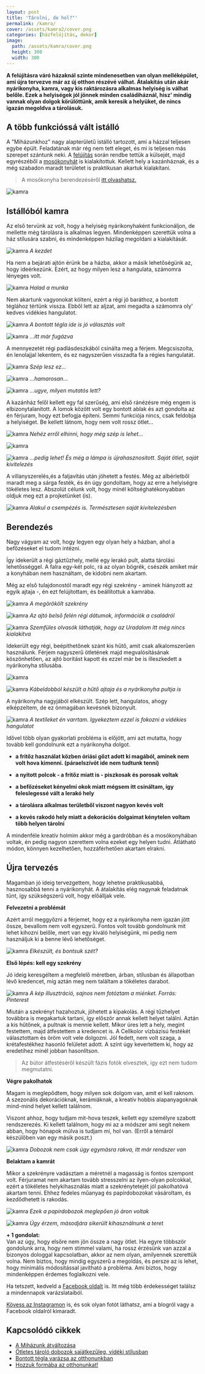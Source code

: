 ```yaml
---
layout: post
title: 'Tárolni, de hol?"'
permalink: /kamra/
cover: /assets/kamra2/cover.png
categories: [házfelújítás, dekor]
image:
  path: /assets/kamra/cover.png
  height: 300
  width: 300
---
```




**A felújításra váró házaknál szinte mindenesetben van olyan melléképület, ami újra tervezve már az új otthon részévé válhat. Átalakítás után akár nyárikonyha, kamra, vagy kis raktározásra alkalmas helyiség is válhat belőle. Ezek a helyiségek jól jönnek minden családiháznál, hisz' mindig vannak olyan dolgok körülöttünk, amik keresik a helyüket, de nincs igazán megoldva a tárolásuk.**




## A több funkcióssá vált istálló

A "Miházunkhoz" nagy alapterületű istálló tartozott, ami a házzal teljesen egybe épült. Feladatának már rég nem tett eleget, és mi is teljesen más szerepet szántunk neki. A 
[felújítás](/2019-04-11/külsőfalak) során rendbe tettük a külsejét, majd egyrészéből a [mosókonyhát](/2019-04-30/mosokonyha) is kialakítottuk. Kellett hely a kazánháznak, és a még szabadon maradt területet is praktikusan akartuk kialakítani.

> A mosókonyha berendezéséről [itt olvashatsz.](/2019-05-06/mosókonyhaberendezés) 



![kamra](/assets/kamra2/Névtelen.png)

## Istállóból kamra



Az első tervünk az volt, hogy a helyiség nyárikonyhaként funkcionáljon, de mellette még tárolásra is alkalmas legyen. Mindenképpen szerettük volna a ház stílusára szabni, és mindenképpen házilag megoldani a kialakítását.  

![kamra](/assets/kamra2/Névtelen1.png)
_A kezdet_


Ha nem a bejárati ajtón érünk be a házba, akkor a másik lehetőségünk az, hogy ideérkezünk. Ezért, az hogy milyen lesz a hangulata, számomra lényeges volt. 



![kamra](/assets/kamra2/Névtelen8j.png)
_Halad a munka_






Nem akartunk vagyonokat költeni, ezért a régi jó baráthoz, a bontott téglához tértünk vissza. Ebből lett az aljzat, ami megadta a számomra oly' kedves vidékies hangulatot. 

![kamra](/assets/kamra2/Névtelen2.png)
_A bontott tégla ide is jó választás volt_



![kamra](/assets/kamra2/Névtelen6.png)
_...itt már fugázva_


A mennyezetét régi padlásdeszkából csinálta meg a férjem. Megcsiszolta, én lenolajjal lekentem, és ez nagyszerűen visszadta fa a régies hangulatát. 



![kamra](/assets/kamra2/Névtelen15.png)
_Szép lesz ez..._


![kamra](/assets/kamra2/Névtelen14.png)
_...hamarosan..._

![kamra](/assets/kamra/Névtelen20.png)
_...ugye, milyen mutatós lett?_


A kazánház felől kellett egy fal szerűség, ami első ránézésre még engem is elbizonytalanított. A lomok között volt egy bontott ablak és azt gondolta az én férjuram, hogy ezt befogja építeni. Semmi funkciója nincs, csak feldobja a helyiséget. Be kellett látnom, hogy nem volt rossz ötlet...

![kamra](/assets/kamra2/Névtelen10.png)
_Nehéz erről elhinni, hogy még szép is lehet..._

![kamra](/assets/kamra2/Névtelen16.png)


![kamra](/assets/kamra2/Névtelen27.png)
_...pedig lehet! És még a lámpa is újrahasznosított. Saját ötlet, saját kivitelezés_




A villanyszerelés,és a faljavítás után jöhetett a festés. Még az albérletből maradt meg a sárga festék, és én úgy gondoltam, hogy az erre a helyiségre tökéletes lesz. Abszolút célunk volt, hogy minél költséghatékonyabban oldjuk meg ezt a projketünket (is).

![kamra](/assets/kamra2/Névtelen9.png)
_Alakul a csempézés is. Természtesen saját kivitelezésben_



## Berendezés

Nagy vágyam az volt, hogy legyen egy olyan hely a házban, ahol a befőzéseket el tudom intézni. 

Így idekerült a régi gáztűzhely, mellé egy lerakó pult, alatta tárolási lehetősséggel. A falra egy-két polc, rá az olyan bögrék, csészék amiket már a konyhában nem használtam, de kidobni nem akartam.

Még az első tulajdonostól maradt egy régi szekrény - aminek hiányzott az egyik ajtaja -, én ezt felújítottam, és beállítottuk a kamrába.

![kamra](/assets/kamra2/Névtelen12j.png)
_A megörökölt szekrény_

![kamra](/assets/kamra2/Névtelen13.png)
_Az ajtó belső felén régi dátumok, információk a családról_

![kamra](/assets/kamra2/Névtelen19.png)
_Szemfüles olvasók láthatják, hogy az Uradalom itt még nincs kialakítva_

Idekerült egy régi, beépíthetőnek szánt kis hűtő, amit csak alkalomszerűen használunk. Férjem nagyszerű ötletének majd megvalósításának köszönhetően, az ajtó borítást kapott és ezzel már be is illeszkedett a nyárikonyha stílusába.

![kamra](/assets/kamra2/Névtelen21.png)

![kamra](/assets/kamra2/Névtelen26.png)
_Kábeldobból készült a hűtő ajtaja és a nyárikonyha pultja is_

A nyárikonyha nagyjából elkészült. Szép lett, hangulatos, ahogy elképzeltem, de ez önmagában kevésnek bizonyult. 

![kamra](/assets/kamra2/Névtelen24.png)
_A textileket én varrtam. Igyekeztem ezzel is fokozni a vidékies hangulatot_

Idővel több olyan gyakorlati probléma is előjött, ami azt mutatta, hogy tovább kell gondolnunk ezt a nyárikonyha dolgot. 

* **a fritőz használat közben óriási gőzt adott ki magából, aminek nem volt hova kimenni. (páraelszívót ide nem tudtunk tenni)**

* **a nyitott polcok - a fritőz miatt is - piszkosak és porosak voltak** 

* **a befőzéseket kényelmi okok miatt mégsem itt csináltam, így feleslegessé vált a lerakó hely**

* **a tárolásra alkalmas területből viszont nagyon kevés volt** 

* **a kevés rakodó hely miatt a dekorációs dolgaimat kénytelen voltam több helyen tárolni**


A mindenféle kreatív holmim akkor még a gardróbban és a mosókonyhában voltak, én pedig nagyon szerettem volna ezeket egy helyen tudni. Átlátható módon, könnyen kezelhetően, hozzáférhetően akartam elrakni.



## Újra tervezés


Magamban jó ideig tervezgettem, hogy lehetne praktikusabbá, hasznosabbá tenni a nyárikonyhát. A átalakítás elég nagynak feladatnak tűnt, így szükségszerű volt, hogy előálljak vele.

**Felvezetni a problémát**




Azért arról meggyőzni a férjemet, hogy ez a nyárikonyha nem igazán jött össze, bevallom nem volt egyszerű. Fontos volt tovább gondolnunk mit lehet kihozni belőle, mert van egy kiváló helyiségünk, mi pedig nem használjuk ki a benne lévő lehetőséget.

![kamra](/assets/kamra2/Névtelen25.png)
_Elkészült, és bontsuk szét?_





**Első lépés: kell egy szekrény**


Jó ideig keresgéltem a megfelelő méretben, árban, stílusban és állapotban lévő kredencet, míg aztán meg nem találtam a tökéletes darabot.

![kamra](/assets/kamra2/188d3d25d6fdd2e9aa41468da1475a2f.jpg)
_A kép illusztráció, sajnos nem fotóztam a miénket. Forrás: Pinterest_


Miután a szekrényt hazahoztuk, jöhetett a kipakolás. A régi tűzhelyet továbbra is megakartuk tartani, így először annak kellett helyet találni. Aztán a kis hűtőnek, a pultnak is mennie kellett. Mikor üres lett a hely, megint festettem, majd átfestettem a kredencet is. A Cellkolor vízbázisú festékét választottam és öröm volt vele dolgozni. Jól fedett, nem volt szaga, a krétafestékhez hasonló felületet adott. A színt úgy kevertettem ki, hogy az eredetihez minél jobban hasonlítson. 

> Az bútor átfestéséről készült fázis fotók elvesztek, így ezt nem tudom megmutatni.



**Végre pakolhatok**


Magam is meglepődtem, hogy milyen sok dolgom van, amit el kell raknom. A szezonális dekorációknak, kerámiáknak, a kreatív hobbis alapanyagoknak mind-mind helyet kellett találnom.

Viszont ahhoz, hogy tudjam mit-hova teszek, kellett egy személyre szabott rendszerezés. Ki kellett találnom, hogy mi az a módszer ami segít nekem abban, hogy hónapok múlva is tudjam mi, hol van. (Erről a témáról készülőben van egy másik poszt.)

![kamra](assets/kamra2/IMG_1475.jpg)
_Dobozok nem csak úgy egymásra rakva, itt már rendszer van_


**Belaktam a kamrát**


Mikor a szekrényre vadásztam a méretnél a magasság is fontos szempont volt. Férjuramat nem akartam tovább stresszelni az ilyen-olyan polcokkal, ezért a tökéletes helykihasználás miatt a szekrénytetejét jól pakolhatóvá akartam tenni. Ehhez fedeles műanyag és papírdobozokat vásároltam, és kezdődhetett is rakodás.


![kamra](assets/kamra2/IMG_1478.jpg)
_Ezek a papírdobozok meglepően jó áron voltak_



![kamra](/assets/kamra2/Névtelen30.png)
_Úgy érzem, másodjára sikerült kihasználnunk a teret_


**+ 1 gondolat:**   
Van az úgy, hogy elsőre nem jön össze a nagy ötlet. Ha egyre többször gondolunk arra, hogy nem stimmel valami, ha rossz érzésünk van azzal a bizonyos dologgal kapcsolatban, akkor az nem olyan, amilyennek szerettük volna. Nem biztos, hogy mindig egyszerű a megoldás, és persze az is lehet, hogy minimális módosítással javítható a probléma. Ami biztos, hogy mindenképpen érdemes foglalkozni vele.

Ha tetszett, kedveld a <a href="https://www.facebook.com/Var%C3%A1zsolj-otthont-360330751226066/" target="_blank">Facebook oldalt</a> is. Itt még több érdekességet találsz a mindennapok varázslataiból.


<a href="https://www.instagram.com/varazsoljotthont/?hl=hu/" target="_blank">Kövess az Instagramon</a> is, és sok olyan fotót láthatsz, ami a blogról vagy a Facebook oldalról kimaradt.



## Kapcsolódó cikkek

 
* [A Miházunk átváltozása](/2019-03-20/költözés)
* [Ötletes tároló dobozok sajátkezűleg, vidéki stílusban](/2019-04-17/tárolók)
* [Bontott tégla varázsa az otthonunkban](/2019-04-23/tegla)
* [Hozzuk formába az otthonunkat!](/2019-03-26/dekoráció)












